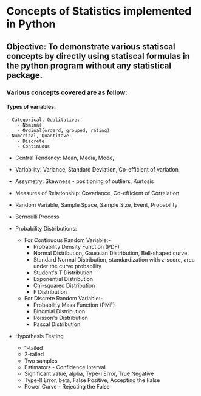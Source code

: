 # Concepts of Statistics implemented in Python

## Objective: To demonstrate various statiscal concepts by directly using statiscal formulas in the python program without any statistical package.
### Various concepts covered are as follow:
#### Types of variables:
    - Categorical, Qualitative:
        - Nominal
        - Ordinal(orderd, grouped, rating)
    - Numerical, Quantitave:
        - Discrete
        - Continuous

- Central Tendency: Mean, Media, Mode,
- Variability: Variance, Standard Deviation, Co-efficient of variation
- Assymetry: Skewness - positioning of outliers, Kurtosis
- Measures of Relationship: Covariance, Co-efficient of Correlation
  
- Random Variable, Sample Space, Sample Size, Event, Probability
- Bernoulli Process
- Probability Distributions:
    - For Continuous Random Variable:-
        - Probability Density Function (PDF)
        - Normal Distribution, Gaussian Distribution, Bell-shaped curve
        - Standard Normal Distribution, standardization with z-score, area under the curve probability
        - Student's T Distribution
        - Exponential Distribution
        - Chi-squared Distribution
        - F Distribution
    - For Discrete Random Variable:-
        - Probability Mass Function (PMF)
        - Binomial Distribution
        - Poisson's Distribution
        - Pascal Distribution
    
- Hypothesis Testing
    - 1-tailed
    - 2-tailed
    - Two samples
    - Estimators - Confidence Interval
    - Significant value, alpha, Type-I Error, True Negative
    - Type-II Error, beta, False Positive, Accepting the False
    - Power Curve - Rejecting the False
